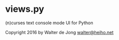views.py
========

(n)curses text console mode UI for Python



Copyright 2016 by Walter de Jong <walter@heiho.net>
